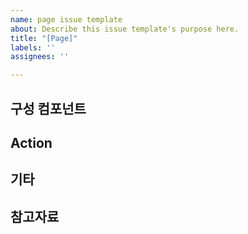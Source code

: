```yaml
---
name: page issue template
about: Describe this issue template's purpose here.
title: "[Page]"
labels: ''
assignees: ''

---
```


## 구성 컴포넌트

## Action

## 기타

## 참고자료
